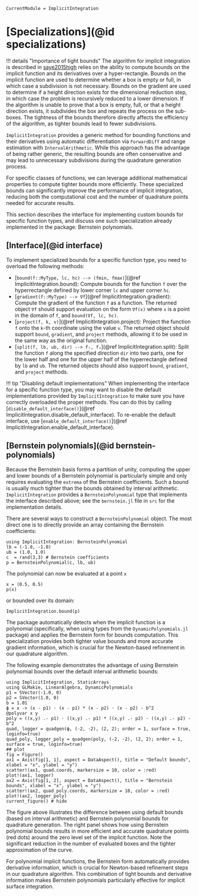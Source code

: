 ```@meta
CurrentModule = ImplicitIntegration
```

# [Specializations](@id specializations)

!!! details "Importance of tight bounds"
    The algorithm for implicit integration is described in [saye2015high](@cite) relies on
    the ability to compute bounds on the implicit function and its derivatives over a
    hyper-rectangle. Bounds on the implicit function are used to determine whether a box is
    empty or full, in which case a subdivision is not necessary. Bounds on the gradient are
    used to determine if a height direction exists for the dimensional reduction step, in
    which case the problem is recursively reduced to a lower dimension. If the algorithm is
    unable to prove that a box is empty, full, or that a height direction exists, it
    subdivides the box and repeats the process on the sub-boxes. The tightness of the bounds
    therefore directly affects the efficiency of the algorithm, as tighter bounds lead to
    fewer subdivisions.

`ImplicitIntegration` provides a generic method for bounding functions and their derivatives
using automatic differentiation via `ForwardDiff` and range estimation with
`IntervalArithmetic`. While this approach has the advantage of being rather generic, the
resulting bounds are often conservative and may lead to unnecessary subdivisions during the
quadrature generation process.

For specific classes of functions, we can leverage additional mathematical properties to
compute tighter bounds more efficiently. These specialized bounds can significantly improve
the performance of implicit integration, reducing both the computational cost and the number
of quadrature points needed for accurate results.

This section describes the interface for implementing custom bounds for specific function
types, and discuss one such specialization already implemented in the package: Bernstein
polynomials.

## [Interface](@id interface)

To implement specialized bounds for a specific function type, you need to overload the
following methods:

- [`bound(f::MyType, lc, hc) --> (fmin, fmax)`](@ref ImplicitIntegration.bound): Compute bounds for the
  function `f` over the hyperrectangle defined by lower corner `lc` and upper corner `hc`.
- [`gradient(f::MyType) --> ∇f`](@ref ImplicitIntegration.gradient): Compute the gradient of
  the function `f` as a function. The returned object `∇f` should support evaluation on the
  form `∇f(x)` where `x` is a point in the domain of `f`, and `bound(∇f, lc, hc)`.
- [`project(f, k, v)`](@ref ImplicitIntegration.project): Project the function `f` onto the
  `k`-th coordinate using the value `v`. The returned object should support `bound`,
  `gradient`, and `project` methods, allowing it to be used in the same way as the original
  function.
- [`split(f, lb, ub, dir) --> fₗ, fᵤ`](@ref ImplicitIntegration.split): Split the  function `f` along
  the specified direction `dir` into two parts, one for the lower half and one for the upper
  half of the hyperrectangle defined by `lb` and `ub`. The returned objects should also
  support `bound`, `gradient`, and `project` methods.

!!! tip "Disabling default implementations"
    When implementing the interface for a specific function type, you may want to disable
    the default implementations provided by `ImplicitIntegration` to make sure you have
    correctly overloaded the proper methods. You can do this by calling
    [`disable_default_interface()`](@ref ImplicitIntegration.disable_default_interface). To re-enable the default interface, use
    [`enable_default_interface()`](@ref ImplicitIntegration.enable_default_interface).

## [Bernstein polynomials](@id bernstein-polynomials)

Because the Bernstein basis forms a partition of unity, computing the upper and lower bounds
of a Bernstein polynomial is particularly simple and only requires evaluating the `extrema`
of the Bernstein coefficients. Such a bound is usually much tighter than the bounds obtained
by interval arithmetic. `ImplicitIntegration` provides a `BernsteinPolynomial` type that
implements the interface described above; see the `bernstein.jl` file in `src` for the
implementation details.

There are several ways to construct a `BernsteinPolynomial` object. The most direct one is
to directly provide an array containing the Bernstein coefficients:

```@example bernstein
using ImplicitIntegration: BernsteinPolynomial
lb = (-1.0, -1.0)
ub = (1.0, 1.0)
c  = rand(3,3) # Bernstein coefficients
p = BernsteinPolynomial(c, lb, ub)
```

The polynomial can now be evaluated at a point `x`

```@example bernstein
x = (0.5, 0.5)
p(x)
```

or bounded over its domain:

```@example bernstein
ImplicitIntegration.bound(p)
```

The package automatically detects when the implicit function is a polynomial (specifically, when using types from the `DynamicPolynomials.jl` package) and applies the Bernstein form for bounds computation. This specialization provides both tighter value bounds and more accurate gradient information, which is crucial for the Newton-based refinement in our quadrature algorithm.

The following example demonstrates the advantage of using Bernstein polynomial bounds over the default interval arithmetic bounds:

```@example polynomials
using ImplicitIntegration, StaticArrays
using GLMakie, LinearAlgebra, DynamicPolynomials
p1 = SVector(-1.0, 0)
p2 = SVector(1.0, 0)
b = 1.01
ϕ = x -> (x - p1) ⋅ (x - p1) * (x - p2) ⋅ (x - p2) - b^2
@polyvar x y
poly = ((x,y) .- p1) ⋅ ((x,y) .- p1) * ((x,y) .- p2) ⋅ ((x,y) .- p2) - b^2
quad, logger = quadgen(ϕ, (-2, -2), (2, 2); order = 1, surface = true, loginfo=true)
quad_poly, logger_poly = quadgen(poly, (-2, -2), (2, 2); order = 1, surface = true, loginfo=true)
## plot
fig = Figure()
ax1 = Axis(fig[1, 1], aspect = DataAspect(), title = "Default bounds", xlabel = "x", ylabel = "y")
scatter!(ax1, quad.coords, markersize = 10, color = :red)
plot!(ax1, logger)
ax2 = Axis(fig[1, 2], aspect = DataAspect(), title = "Bernstein bounds", xlabel = "x", ylabel = "y")
scatter!(ax2, quad_poly.coords, markersize = 10, color = :red)
plot!(ax2, logger_poly)
current_figure() # hide
```

The figure above illustrates the difference between using default bounds (based on interval arithmetic) and Bernstein polynomial bounds for quadrature generation. The right panel shows how using Bernstein polynomial bounds results in more efficient and accurate quadrature points (red dots) around the zero level set of the implicit function. Note the significant reduction in the number of evaluated boxes and the tighter approximation of the curve.

For polynomial implicit functions, the Bernstein form automatically provides derivative information, which is crucial for Newton-based refinement steps in our quadrature algorithm. This combination of tight bounds and derivative information makes Bernstein polynomials particularly effective for implicit surface integration.
